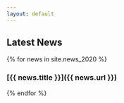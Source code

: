 ```yaml
---
layout: default
---
```

## Latest News
{% for news in site.news_2020 %}
### [{{ news.title }}]({{ news.url }})
{% endfor %}

